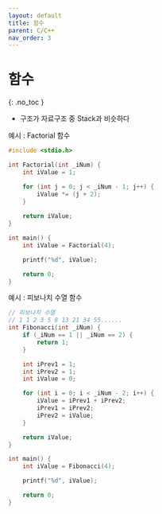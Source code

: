 ```yaml
---
layout: default
title: 함수
parent: C/C++
nav_order: 3
---
```


# 함수  
{: .no_toc }

- 구조가 자료구조 중 Stack과 비슷하다  

예시 : Factorial 함수  
```c++
#include <stdio.h>

int Factorial(int _iNum) {
	int iValue = 1;

	for (int j = 0; j < _iNum - 1; j++) {
		iValue *= (j + 2);
	}
	
	return iValue;
}

int main() {
	int iValue = Factorial(4);

	printf("%d", iValue);

	return 0;
}
```  

예시 : 피보나치 수열 함수
````c++
// 피보나치 수열
// 1 1 2 3 5 8 13 21 34 55......
int Fibonacci(int _iNum) {
	if (_iNum == 1 || _iNum == 2) {
		return 1;
	}

	int iPrev1 = 1;
	int iPrev2 = 1;
	int iValue = 0;

	for (int i = 0; i < _iNum - 2; i++) {
		iValue = iPrev1 + iPrev2;
		iPrev1 = iPrev2;
		iPrev2 = iValue;
	}

	return iValue;
}

int main() {
	int iValue = Fibonacci(4);

	printf("%d", iValue);

	return 0;
}
````